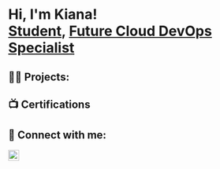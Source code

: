 <h1>Hi, I'm Kiana! <br/><a href="https://github.com/joshmadakor1">Student</a>, <a href="https://www.linkedin.com/in/joshmadakor/">Future Cloud DevOps Specialist</a>

<h2>👨‍💻 Projects:</h2>



<h2>📺 Certifications</h2>



<h2> 🤳 Connect with me:</h2>


[<img align="left" alt="JoshMadakor | LinkedIn" width="22px" src="https://cdn.jsdelivr.net/npm/simple-icons@v3/icons/linkedin.svg" />][linkedin]


[linkedin]: www.linkedin.com/in/kiana-cline

<!--


Here are some ideas to get you started:

- 🔭 I’m currently working on ...
- 🌱 I’m currently learning ...
- 👯 I’m looking to collaborate on ...
- 🤔 I’m looking for help with ...
- 💬 Ask me about ...
- 📫 How to reach me: ...
- 😄 Pronouns: ...
- ⚡ Fun fact: ...
-->
